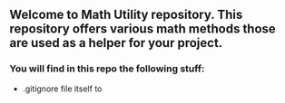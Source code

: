 ## Welcome to Math Utility repository. This repository offers various math methods those are used as a helper for your project.

### You will find in this repo the following stuff:
* .gitignore file itself to
